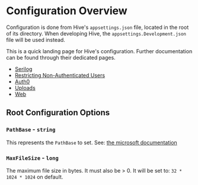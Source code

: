 ﻿# Configuration Overview

Configuration is done from Hive's `appsettings.json` file, located in the root of its directory. When developing Hive, the `appsettings.Development.json` file will be used instead.

This is a quick landing page for Hive's configuration. Further documentation can be found through their dedicated pages.

- [Serilog](https://github.com/serilog/serilog-settings-configuration)
- [Restricting Non-Authenticated Users](Configuration/GuestRestrictionMiddleware.md)
- [Auth0](Configuration/Auth0.md)
- [Uploads](Configuration/Uploads.md)
- [Web](Configuration/Web.md)

## Root Configuration Options

### `PathBase` - `string`

This represents the `PathBase` to set. See: [the microsoft documentation](https://docs.microsoft.com/en-us/dotnet/api/microsoft.aspnetcore.builder.usepathbaseextensions.usepathbase?view=aspnetcore-5.0)

### `MaxFileSize` - `long`

The maximum file size in bytes. It must also be > 0. It will be set to: `32 * 1024 * 1024` on default.
